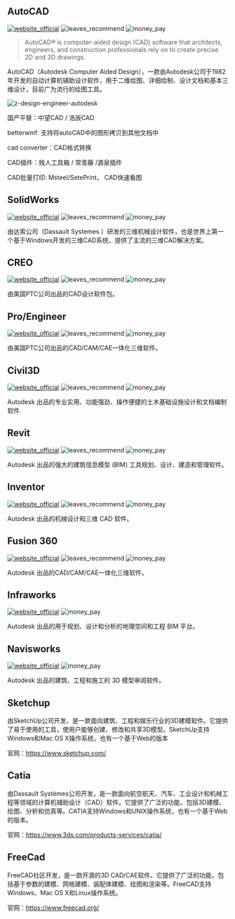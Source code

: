 ## AutoCAD
[![website_official](https://gitbook07.oss-cn-hangzhou.aliyuncs.com/website_official.svg)](https://www.autodesk.com/products/autocad/overview) ![leaves_recommend](https://gitbook07.oss-cn-hangzhou.aliyuncs.com/leaves_rec.svg) ![money_pay](https://gitbook07.oss-cn-hangzhou.aliyuncs.com/money_pay.svg) 

> AutoCAD® is computer-aided design (CAD) software that architects, engineers, and construction professionals rely on to create precise 2D and 3D drawings.

AutoCAD（Autodesk Computer Aided Design），一款由Autodesk公司于1982年开发的自动计算机辅助设计软件，用于二维绘图、详细绘制、设计文档和基本三维设计，目前广为流行的绘图工具。

![z-design-engineer-autodesk](\.gitbook\assets\z-design-engineer-autodesk.png)

国产平替：中望CAD / 浩辰CAD 

betterwmf:  支持将autoCAD中的图形拷贝到其他文档中

cad converter：CAD格式转换

CAD插件：贱人工具箱 / 常青藤 /源泉插件

CAD批量打印: Msteel/SetePrint， CAD快速看图

## SolidWorks
[![website_official](https://gitbook07.oss-cn-hangzhou.aliyuncs.com/website_official.svg)](https://www.solidworks.com/) ![leaves_recommend](https://gitbook07.oss-cn-hangzhou.aliyuncs.com/leaves_rec.svg) ![money_pay](https://gitbook07.oss-cn-hangzhou.aliyuncs.com/money_pay.svg) 

由达索公司（Dassault Systemes ）研发的三维机械设计软件，也是世界上第一个基于Windows开发的三维CAD系统，提供了主流的三维CAD解决方案。

## CREO
[![website_official](https://gitbook07.oss-cn-hangzhou.aliyuncs.com/website_official.svg)](https://www.ptc.com/en/products/cad/creo) ![leaves_recommend](https://gitbook07.oss-cn-hangzhou.aliyuncs.com/leaves_rec.svg) ![money_pay](https://gitbook07.oss-cn-hangzhou.aliyuncs.com/money_pay.svg) 


由美国PTC公司出品的CAD设计软件包。

## Pro/Engineer
[![website_official](https://gitbook07.oss-cn-hangzhou.aliyuncs.com/website_official.svg)](https://www.ptc.com/en/products/cad/pro-engineer) ![leaves_recommend](https://gitbook07.oss-cn-hangzhou.aliyuncs.com/leaves_rec.svg) ![money_pay](https://gitbook07.oss-cn-hangzhou.aliyuncs.com/money_pay.svg) 

由美国PTC公司出品的CAD/CAM/CAE一体化三维软件。

## Civil3D
[![website_official](https://gitbook07.oss-cn-hangzhou.aliyuncs.com/website_official.svg)](https://www.autodesk.com/products/civil-3d/overview) ![leaves_recommend](https://gitbook07.oss-cn-hangzhou.aliyuncs.com/leaves_rec.svg) ![money_pay](https://gitbook07.oss-cn-hangzhou.aliyuncs.com/money_pay.svg) 

Autodesk 出品的专业实用、功能强劲、操作便捷的土木基础设施设计和文档编制软件.

## Revit
[![website_official](https://gitbook07.oss-cn-hangzhou.aliyuncs.com/website_official.svg)](https://www.autodesk.com/products/revit/overview) ![leaves_recommend](https://gitbook07.oss-cn-hangzhou.aliyuncs.com/leaves_rec.svg) ![money_pay](https://gitbook07.oss-cn-hangzhou.aliyuncs.com/money_pay.svg) 

Autodesk 出品的强大的建筑信息模型 (BIM) 工具规划、设计、建造和管理软件。

## Inventor
[![website_official](https://gitbook07.oss-cn-hangzhou.aliyuncs.com/website_official.svg)](https://www.autodesk.com/products/inventor/overview) ![leaves_recommend](https://gitbook07.oss-cn-hangzhou.aliyuncs.com/leaves_rec.svg) ![money_pay](https://gitbook07.oss-cn-hangzhou.aliyuncs.com/money_pay.svg) 

Autodesk 出品的机械设计和三维 CAD 软件。

## Fusion 360
[![website_official](https://gitbook07.oss-cn-hangzhou.aliyuncs.com/website_official.svg)](https://www.autodesk.com/products/fusion-360/overview) ![leaves_recommend](https://gitbook07.oss-cn-hangzhou.aliyuncs.com/leaves_rec.svg) ![money_pay](https://gitbook07.oss-cn-hangzhou.aliyuncs.com/money_pay.svg) 

Autodesk 出品的CAD/CAM/CAE一体化三维软件。

## Infraworks
[![website_official](https://gitbook07.oss-cn-hangzhou.aliyuncs.com/website_official.svg)](https://www.autodesk.com/products/infraworks/overview)  ![money_pay](https://gitbook07.oss-cn-hangzhou.aliyuncs.com/money_pay.svg) 

Autodesk 出品的用于规划、设计和分析的地理空间和工程 BIM 平台。

## Navisworks
[![website_official](https://gitbook07.oss-cn-hangzhou.aliyuncs.com/website_official.svg)](https://www.autodesk.com/products/navisworks/overview)  ![money_pay](https://gitbook07.oss-cn-hangzhou.aliyuncs.com/money_pay.svg) 

Autodesk 出品的建筑、工程和施工的 3D 模型审阅软件。

## Sketchup

由SketchUp公司开发，是一款面向建筑、工程和娱乐行业的3D建模软件。它提供了易于使用的工具，使用户能够创建、修改和共享3D模型。SketchUp支持Windows和Mac OS X操作系统，也有一个基于Web的版本

官网：https://www.sketchup.com/

## Catia

由Dassault Systèmes公司开发，是一款面向航空航天、汽车、工业设计和机械工程等领域的计算机辅助设计（CAD）软件。它提供了广泛的功能，包括3D建模、绘图、分析和仿真等。CATIA支持Windows和UNIX操作系统，也有一个基于Web的版本。

官网：https://www.3ds.com/products-services/catia/

## FreeCad

FreeCAD社区开发，是一款开源的3D CAD/CAE软件。它提供了广泛的功能，包括基于参数的建模、网格建模、装配体建模、绘图和渲染等。FreeCAD支持Windows、Mac OS X和Linux操作系统。

官网：https://www.freecad.org/